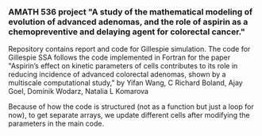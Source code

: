 ### AMATH 536 project **"A study of the mathematical modeling of evolution of advanced adenomas, and the role of aspirin as a chemopreventive and delaying agent for colorectal cancer."**

Repository contains report and code for Gillespie simulation. The code for Gillespie SSA follows the code implemented in Fortran for the paper "Aspirin’s effect on kinetic parameters of cells contributes to its role in reducing incidence of advanced colorectal adenomas, shown by a multiscale computational study," by Yifan Wang, C Richard Boland, Ajay Goel, Dominik Wodarz, Natalia L Komarova

Because of how the code is structured (not as a function but just a loop for now), to get separate arrays, we update different cells after modifying the parameters in the main code.
